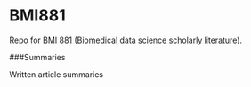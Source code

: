 # BMI881
Repo for [BMI 881 (Biomedical data science scholarly literature)](https://kbroman.org/BMI881/). 

###Summaries

Written article summaries

